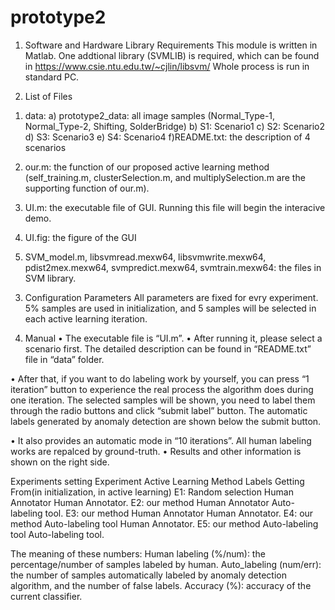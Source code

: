 # prototype2

1.	Software and Hardware Library Requirements
This module is written in Matlab. One addtional library (SVMLIB) is required, which can be found in 
https://www.csie.ntu.edu.tw/~cjlin/libsvm/ Whole process is run in standard PC.


2.	List of Files
1) data: a) prototype2_data: all image samples (Normal_Type-1, Normal_Type-2, Shifting, SolderBridge)
         b)	S1: Scenario1 
         c) S2:	Scenario2 
         d) S3:	Scenario3 
         e)	S4: Scenario4 
         f)README.txt: the description of 4 scenarios

2) our.m: the function of our proposed active learning method (self_training.m, clusterSelection.m,
and multiplySelection.m are the supporting function of our.m).

3) UI.m: the executable file of GUI. Running this file will begin the interacive demo.
4) UI.fig: the figure of the GUI
5) SVM_model.m, libsvmread.mexw64, libsvmwrite.mexw64, pdist2mex.mexw64, svmpredict.mexw64, svmtrain.mexw64: the files in SVM library.

3. Configuration Parameters
All parameters are fixed for evry experiment. 5% samples are used in initialization, 
and 5 samples will be selected in each active learning iteration.

4. Manual
•	The executable file is “UI.m”. 
•	After running it, please select a scenario first. The detailed description can be found in “README.txt” file in “data” folder.


•	After that, if you want to do labeling work by yourself, you can press “1 iteration” button to experience the real process the algorithm does during one iteration.
	The selected samples will be shown, you need to label them through the radio buttons and click “submit label” button.
	The automatic labels generated by anomaly detection are shown below the submit button. 

•	It also provides an automatic mode in “10 iterations”. All human labeling works are repalced by ground-truth.
•	Results and other information is shown on the right side.

Experiments setting
Experiment  Active Learning Method  Labels Getting From(in initialization, in active learning)
E1:   Random selection  Human Annotator  Human Annotator.
E2:   our method  Human Annotator  Auto-labeling tool.
E3:   our method  Human Annotator Human Annotator.
E4:   our method  Auto-labeling tool Human Annotator.
E5:   our method  Auto-labeling tool  Auto-labeling tool.

The meaning of these numbers:
Human labeling (%/num): the percentage/number of samples labeled by human.
Auto_labeling (num/err): the number of samples automatically labeled by anomaly detection algorithm, and the number of false labels.
Accuracy (%): accuracy of the current classifier.



